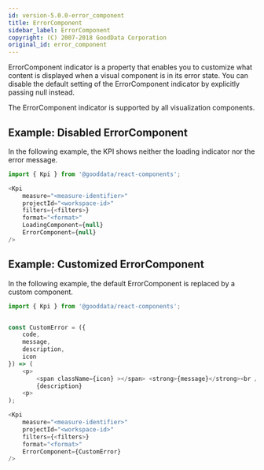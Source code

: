 ```yaml
---
id: version-5.0.0-error_component
title: ErrorComponent
sidebar_label: ErrorComponent
copyright: (C) 2007-2018 GoodData Corporation
original_id: error_component
---
```


ErrorComponent indicator is a property that enables you to customize what content is displayed when a visual component is in its error state. You can disable the default setting of the ErrorComponent indicator by explicitly passing null instead.

The ErrorComponent indicator is supported by all visualization components.

## Example: Disabled ErrorComponent

In the following example, the KPI shows neither the loading indicator nor the error message.

```javascript
import { Kpi } from '@gooddata/react-components';

<Kpi
    measure="<measure-identifier>"
    projectId="<workspace-id>"
    filters={<filters>}
    format="<format>"
    LoadingComponent={null}
    ErrorComponent={null}
/>
```

## Example: Customized ErrorComponent

In the following example, the default ErrorComponent is replaced by a custom component.

```javascript
import { Kpi } from '@gooddata/react-components';


const CustomError = ({
    code,
    message,
    description,
    icon
}) => (
    <p>
        <span className={icon} ></span> <strong>{message}</strong><br />
        {description}
    <p>
);

<Kpi
    measure="<measure-identifier>"
    projectId="<workspace-id>"
    filters={<filters>}
    format="<format>"
    ErrorComponent={CustomError}
/>
```
